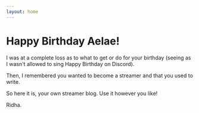 ```yaml
---
layout: home
---
```

# Happy Birthday Aelae!

I was at a complete loss as to what to get or do for your birthday (seeing as I wasn't allowed to sing Happy Birthday on Discord).

Then, I remembered you wanted to become a streamer and that you used to write.

So here it is, your own streamer blog. Use it however you like!

Ridha.
